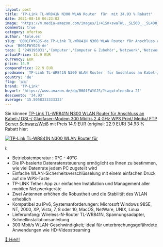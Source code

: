 ```yaml
---
layout: post
title: 'TP-Link TL-WR841N N300 WLAN Router  für  mit 34.93 % Rabatt'
date: 2021-08-18 06:23:02
image: 'https://m.media-amazon.com/images/I/41Sm+swaTWL._SL500_._SL400_.jpg'
comments: true
category: ofertas
author: 'tole.es'
slug: 'B001FWYGJS-de TP-Link TL-WR841N N300 WLAN Router für Anschluss an...'
sku: 'B001FWYGJS-de'
tags: [ '249195031','Computer','Computer & Zubehör','Netzwerk','Netzwerkgeräte','Produkte','Router','W-LAN','tp-link', ]
actualPrice: 14.9 EUR
currency: EUR
price: 14.9
comparePrice: 22.9 EUR
prodname: 'TP-Link TL-WR841N N300 WLAN Router  für Anschluss an Kabel-/ DSL-/ Glasfaser-Modem  300 Mbit/s  2 4 GHz   WPS  Print/ Media/ FTP Server  Schwarz/Weiß'
country: 'de'
flag: '🇩🇪'
brand: 'TP-Link'
buyurl: 'https://www.amazon.de/dp/B001FWYGJS/?tag=tolees0ca-21'
descuento: '34.93'
average: '15.5058333333333'
---
```


Sie können [TP-Link TL-WR841N N300 WLAN Router  für Anschluss an Kabel-/ DSL-/ Glasfaser-Modem  300 Mbit/s  2 4 GHz   WPS  Print/ Media/ FTP Server  Schwarz/Weiß](https://www.amazon.de/dp/B001FWYGJS/?tag=tolees0ca-21) mit Preis 14.9 EUR (original: 22.9 EUR) 34.93 % Rabatt hier:

[![TP-Link TL-WR841N N300 WLAN Router  für ](https://m.media-amazon.com/images/I/41Sm+swaTWL._SL500_._SL400_.jpg)](https://www.amazon.de/dp/B001FWYGJS/?tag=tolees0ca-21)

ℹ️:

- Betriebstemperatur : 0°C - 40°C
- Die IP-basierte Datenratensteuerung ermöglicht es Ihnen zu bestimmen, wie viel Datenrate jedem PC zugeteilt wird
- Einfache WLAN-Sicherheitsverschlüsselung mit einem einfachen Druck auf die WPS-Taste
- TP-LINK Tether App zur einfachen Installation und Management aller mobilen Netzwerkgeräte
- Zwei Antennen erhöhen die Robustheit und die Stabilität des WLAN erheblich
- Kompatibel zu IPv6, Systemanforderungen: Microsoft Windows 98SE, NT, 2000, XP, Vista, 7, 8 oder 10, MacOS, NetWare, UNIX, Linux
- Lieferumfang: Wireless-N-Router TL-WR841N, Spannungsadapter, Schnellinstallationsanleitung
- 300 Mbit/s WLAN-Geschwindigkeit; ideal für unterbrechungsgefährdete Anwendungen wie HD-Videostreaming

[🛒 Hier!!](https://www.amazon.de/dp/B001FWYGJS/?tag=tolees0ca-21)
